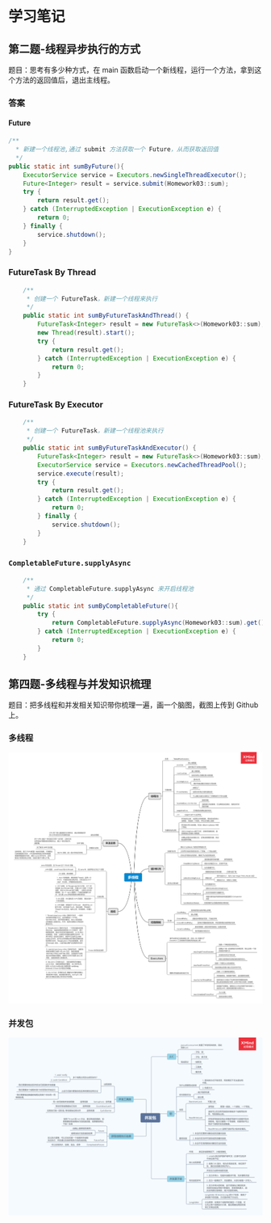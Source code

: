# 学习笔记

## 第二题-线程异步执行的方式

题目：思考有多少种方式，在 main 函数启动一个新线程，运行一个方法，拿到这个方法的返回值后，退出主线程。

### 答案

#### Future

```JAVA
/**
  * 新建一个线程池,通过 submit 方法获取一个 Future，从而获取返回值
  */
public static int sumByFuture(){
    ExecutorService service = Executors.newSingleThreadExecutor();
    Future<Integer> result = service.submit(Homework03::sum);
    try {
        return result.get();
    } catch (InterruptedException | ExecutionException e) {
        return 0;
    } finally {
        service.shutdown();
    }
}
```

### FutureTask By Thread

```JAVA
    /**
     * 创建一个 FutureTask，新建一个线程来执行
     */
    public static int sumByFutureTaskAndThread() {
        FutureTask<Integer> result = new FutureTask<>(Homework03::sum);
        new Thread(result).start();
        try {
            return result.get();
        } catch (InterruptedException | ExecutionException e) {
            return 0;
        }
    }
```

### FutureTask By Executor

```JAVA
    /**
     * 创建一个 FutureTask，新建一个线程池来执行
     */
    public static int sumByFutureTaskAndExecutor() {
        FutureTask<Integer> result = new FutureTask<>(Homework03::sum);
        ExecutorService service = Executors.newCachedThreadPool();
        service.execute(result);
        try {
            return result.get();
        } catch (InterruptedException | ExecutionException e) {
            return 0;
        } finally {
            service.shutdown();
        }
    }
```

### `CompletableFuture.supplyAsync`

```JAVA
    /**
     * 通过 CompletableFuture.supplyAsync 来开启线程池
     */
    public static int sumByCompletableFuture(){
        try {
            return CompletableFuture.supplyAsync(Homework03::sum).get();
        } catch (InterruptedException | ExecutionException e) {
            return 0;
        }
    }
```



## 第四题-多线程与并发知识梳理

题目：把多线程和并发相关知识带你梳理一遍，画一个脑图，截图上传到 Github 上。

### 多线程

![](images/多线程.png)



### 并发包

![](images/并发包.png)